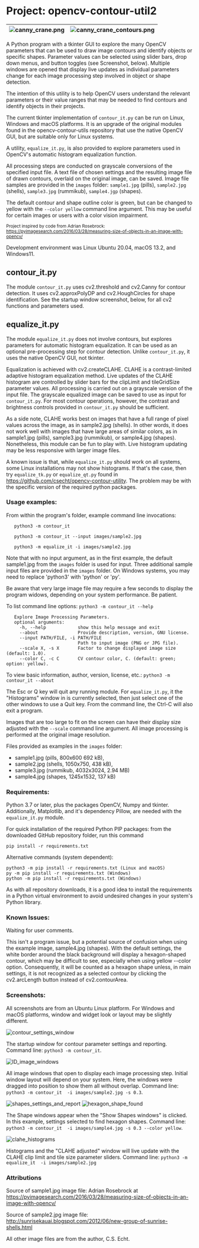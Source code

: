 # Project: opencv-contour-util2

| ![canny_crane.png](images/canny_crane.png) | ![canny_crane_contours.png](images/canny_crane_contours.png) |
| ------------- | ------------- |

A Python program with a tkinter GUI to explore the many OpenCV parameters that can be used to draw image contours and identify objects or specific shapes. Parameter values can be selected using slider bars, drop down menus, and button toggles (see Screenshot, below). Multiple windows are opened that display live updates as individual parameters change for each image processing step involved in object or shape detection.

The intention of this utility is to help OpenCV users understand the relevant parameters or their value ranges that may be needed to find contours and identify objects in their projects.

The current tkinter implementation of `contour_it.py` can be run on Linux, Windows and macOS platforms. It is an upgrade of the original modules found in the opencv-contour-utils repository that use the native OpenCV GUI, but are suitable only for Linux systems.

A utility, `equalize_it.py`, is also provided to explore parameters used in OpenCV's automatic histogram equalization function.

All processing steps are conducted on grayscale conversions of the specified input file. A text file of chosen settings and the resulting image file of drawn contours, overlaid on the original image, can be saved. Image file samples are provided in the `images` folder: `sample1.jpg` (pills), `sample2.jpg` (shells), `sample3.jpg` (rummikub), `sample4.jgp` (shapes).

The default contour and shape outline color is green, but can be changed to yellow with the `--color yellow` command line argument. This may be useful for certain images or users with a color vision impairment.

<sub>Project inspired by code from Adrian Rosebrock:
https://pyimagesearch.com/2016/03/28/measuring-size-of-objects-in-an-image-with-opencv/
</sub>

Development environment was Linux Ubuntu 20.04, macOS 13.2, and Windows11.

## contour_it.py
The module `contour_it.py` uses cv2.threshold and cv2.Canny for contour detection.
It uses cv2.approxPolyDP and cv2.HoughCircles for shape identification. See the startup window screenshot, below, for all cv2 functions and parameters used.
## equalize_it.py
The module `equalize_it.py` does not involve contours, but explores parameters for automatic histogram equalization. It can be used as an optional pre-processing step for contour detection. Unlike `contour_it.py`, it uses the native OpenCV GUI, not tkinter.

Equalization is achieved with cv2.createCLAHE. CLAHE is a contrast-limited adaptive histogram equalization method. Live updates of the CLAHE histogram are controlled by slider bars for the clipLimit and tileGridSize parameter values. All processing is carried out on a grayscale version of the input file. The grayscale equalized image can be saved to use as input for `contour_it.py`. For most contour operations, however, the contrast and brightness controls provided in `contour_it.py` should be sufficient.

As a side note, CLAHE works best on images that have a full range of pixel values across the image, as in sample2.jpg (shells). In other words, it does not work well with images that have large areas of similar colors, as in sample1.jpg (pills), sample3.jpg (rummikub), or sample4.jpg (shapes). Nonetheless, this module can be fun to play with. Live histogram updating may be less responsive with larger image files.

A known issue is that, while `equalize_it.py` should work on all systems, some Linux installations may not show histograms. If that's the case, then try `equalize_tk.py` or `equalize_qt.py` found in https://github.com/csecht/opencv-contour-utility. The problem may be with the specific version of the required python packages.

### Usage examples:
From within the program's folder, example command line invocations:

       python3 -m contour_it

       python3 -m contour_it --input images/sample2.jpg

       python3 -m equalize_it -i images/sample2.jpg

Note that with no input argument, as in the first example, the default sample1.jpg from the `images` folder is used for input. Three additional sample input files are provided in the `images` folder.
 On Windows systems, you may need to replace 'python3' with 'python' or 'py'.

Be aware that very large image file may require a few seconds to display the program widows, depending on your system performance. Be patient.

To list command line options: `python3 -m contour_it --help`
       
       Explore Image Processing Parameters.
       optional arguments:
         -h, --help            show this help message and exit
         --about               Provide description, version, GNU license.
         --input PATH/FILE, -i PATH/FILE
                               Path to input image (PNG or JPG file).
         --scale X, -s X       Factor to change displayed image size (default: 1.0).
         --color C, -c C       CV contour color, C. (default: green; option: yellow).


To view basic information, author, version, license, etc.: `python3 -m contour_it --about`
 
The Esc or Q key will quit any running module. For `equalize_it.py`, it the "Histograms" window in is currently selected, then just select one of the other windows to use a Quit key. From the command line, the Ctrl-C will also exit a program.

Images that are too large to fit on the screen can have their display size adjusted with the `--scale` command line argument. All image processing is performed at the original image resolution.

Files provided as examples in the `images` folder:
* sample1.jpg (pills, 800x600 692 kB),
* sample2.jpg (shells, 1050x750, 438 kB),
* sample3.jpg (rummikub, 4032x3024, 2.94 MB)
* sample4.jpg (shapes, 1245x1532, 137 kB)

### Requirements:
Python 3.7 or later, plus the packages OpenCV, Numpy and tkinter. Additionally, Matplotlib, and it's dependency Pillow, are needed with
the `equalize_it.py` module.

For quick installation of the required Python PIP packages:
from the downloaded GitHub repository folder, run this command

    pip install -r requirements.txt

Alternative commands (system dependent):

    python3 -m pip install -r requirements.txt (Linux and macOS)
    py -m pip install -r requirements.txt (Windows)
    python -m pip install -r requirements.txt (Windows)

As with all repository downloads, it is a good idea to install the requirements in a Python virtual environment to avoid undesired changes in your system's Python library.

### Known Issues:
Waiting for user comments.

This isn't a program issue, but a potential source of confusion when using the example image, sample4.jpg (shapes). With the default settings, the white border around the black background will display a hexagon-shaped contour, which may be difficult to see, especially when using yellow --color option. Consequently, it will be counted as a hexagon shape unless, in main settings, it is not recognized as a selected contour by clicking the cv2.arcLength button instead of cv2.contourArea.

### Screenshots:
All screenshots are from an Ubuntu Linux platform. For Windows and macOS platforms, window and widget look or layout may be slightly different.

![contour_settings_window](images/contour_report_window.png)

The startup window for contour parameter settings and reporting. Command line: `python3 -m contour_it`.

![ID_image_windows](images/all_image_windows.png)

All image windows that open to display each image processing step. Initial window layout will depend on your system. Here, the windows were dragged into position to show them all without overlap. Command line: `python3 -m contour_it  -i images/sample2.jpg -s 0.3`.

![shapes_settings_and_report](images/shape_report_window.png)
![hexagon_shape_found](images/found_hexagon_screenshot.png)

The Shape windows appear when the "Show Shapes windows" is clicked. In this example, settings selected to find hexagon shapes. Command line: `python3 -m contour_it  -i images/sample4.jpg -s 0.3 --color yellow`.

![clahe_histograms](images/clahe_screenshot.png)

Histograms and the "CLAHE adjusted" window will live update with the CLAHE clip limit and tile size parameter sliders.
Command line: `python3 -m equalize_it  -i images/sample2.jpg`

### Attributions

Source of sample1.jpg image file:
Adrian Rosebrock at https://pyimagesearch.com/2016/03/28/measuring-size-of-objects-in-an-image-with-opencv/

Source of sample2.jpg image file:
http://sunrisekauai.blogspot.com/2012/06/new-group-of-sunrise-shells.html

All other image files are from the author, C.S. Echt.
